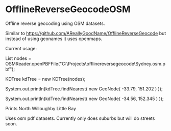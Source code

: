 OfflineReverseGeocodeOSM
========================

Offline reverse geocoding using OSM datasets.

Similar to https://github.com/AReallyGoodName/OfflineReverseGeocode but instead of using geonames it uses openmaps.

Current usage:

List<GeoNode> nodes = OSMReader.openPBFFile("C:\\Projects\\offlinereversegeocode\\Sydney.osm.pbf");

KDTree<GeoNode> kdTree = new KDTree<GeoNode>(nodes); 

System.out.println(kdTree.findNearest( new GeoNode( -33.79, 151.202 ) ));

System.out.println(kdTree.findNearest( new GeoNode( -34.56, 152.345 ) ));

Prints 
North Willoughby
Little Bay

Uses osm pdf datasets. Currently only does suburbs but will do streets soon.
